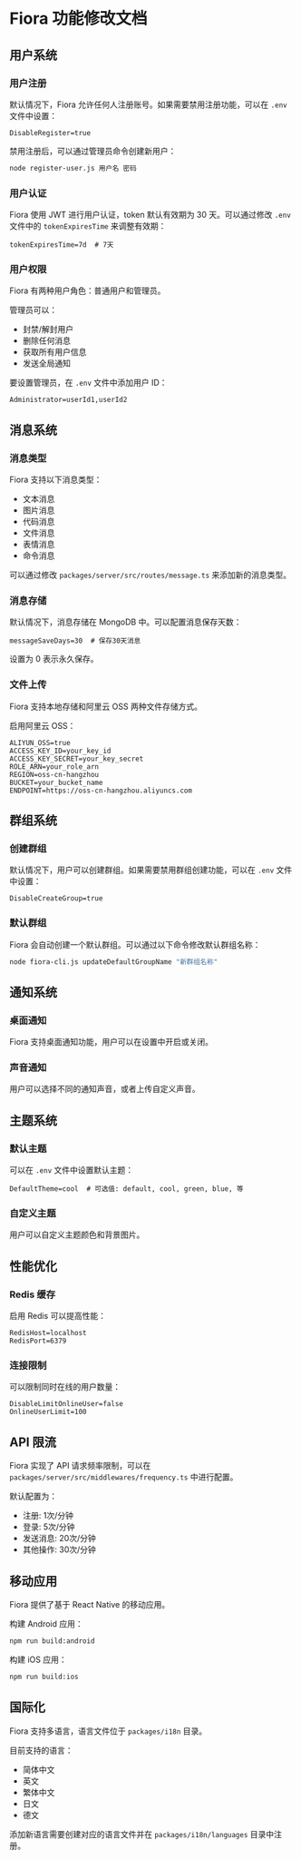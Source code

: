 # Fiora 功能修改文档

## 用户系统

### 用户注册

默认情况下，Fiora 允许任何人注册账号。如果需要禁用注册功能，可以在 `.env` 文件中设置：

```
DisableRegister=true
```

禁用注册后，可以通过管理员命令创建新用户：

```bash
node register-user.js 用户名 密码
```

### 用户认证

Fiora 使用 JWT 进行用户认证，token 默认有效期为 30 天。可以通过修改 `.env` 文件中的 `tokenExpiresTime` 来调整有效期：

```
tokenExpiresTime=7d  # 7天
```

### 用户权限

Fiora 有两种用户角色：普通用户和管理员。

管理员可以：
- 封禁/解封用户
- 删除任何消息
- 获取所有用户信息
- 发送全局通知

要设置管理员，在 `.env` 文件中添加用户 ID：

```
Administrator=userId1,userId2
```

## 消息系统

### 消息类型

Fiora 支持以下消息类型：
- 文本消息
- 图片消息
- 代码消息
- 文件消息
- 表情消息
- 命令消息

可以通过修改 `packages/server/src/routes/message.ts` 来添加新的消息类型。

### 消息存储

默认情况下，消息存储在 MongoDB 中。可以配置消息保存天数：

```
messageSaveDays=30  # 保存30天消息
```

设置为 0 表示永久保存。

### 文件上传

Fiora 支持本地存储和阿里云 OSS 两种文件存储方式。

启用阿里云 OSS：

```
ALIYUN_OSS=true
ACCESS_KEY_ID=your_key_id
ACCESS_KEY_SECRET=your_key_secret
ROLE_ARN=your_role_arn
REGION=oss-cn-hangzhou
BUCKET=your_bucket_name
ENDPOINT=https://oss-cn-hangzhou.aliyuncs.com
```

## 群组系统

### 创建群组

默认情况下，用户可以创建群组。如果需要禁用群组创建功能，可以在 `.env` 文件中设置：

```
DisableCreateGroup=true
```

### 默认群组

Fiora 会自动创建一个默认群组。可以通过以下命令修改默认群组名称：

```bash
node fiora-cli.js updateDefaultGroupName "新群组名称"
```

## 通知系统

### 桌面通知

Fiora 支持桌面通知功能，用户可以在设置中开启或关闭。

### 声音通知

用户可以选择不同的通知声音，或者上传自定义声音。

## 主题系统

### 默认主题

可以在 `.env` 文件中设置默认主题：

```
DefaultTheme=cool  # 可选值: default, cool, green, blue, 等
```

### 自定义主题

用户可以自定义主题颜色和背景图片。

## 性能优化

### Redis 缓存

启用 Redis 可以提高性能：

```
RedisHost=localhost
RedisPort=6379
```

### 连接限制

可以限制同时在线的用户数量：

```
DisableLimitOnlineUser=false
OnlineUserLimit=100
```

## API 限流

Fiora 实现了 API 请求频率限制，可以在 `packages/server/src/middlewares/frequency.ts` 中进行配置。

默认配置为：
- 注册: 1次/分钟
- 登录: 5次/分钟
- 发送消息: 20次/分钟
- 其他操作: 30次/分钟

## 移动应用

Fiora 提供了基于 React Native 的移动应用。

构建 Android 应用：

```bash
npm run build:android
```

构建 iOS 应用：

```bash
npm run build:ios
```

## 国际化

Fiora 支持多语言，语言文件位于 `packages/i18n` 目录。

目前支持的语言：
- 简体中文
- 英文
- 繁体中文
- 日文
- 德文

添加新语言需要创建对应的语言文件并在 `packages/i18n/languages` 目录中注册。